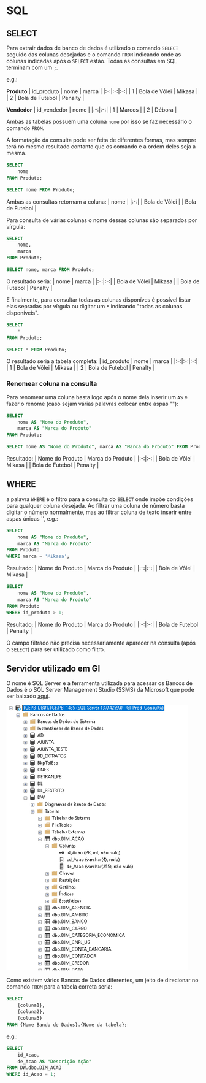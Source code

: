 # SQL
## SELECT
Para extrair dados de banco de dados é utilizado o comando `SELECT` seguido das colunas desejadas e o comando `FROM` indicando onde as colunas indicadas após o `SELECT` estão. Todas as consultas em SQL terminam com um `;`.

e.g.:

**Produto**
| id_produto | nome | marca |
|:-:|:-:|:-:|
| 1 | Bola de Vôlei | Mikasa | 
| 2 | Bola de Futebol | Penalty |


**Vendedor**
| id_vendedor | nome |
|:-:|:-:|
| 1 | Marcos |
| 2 | Débora |

Ambas as tabelas possuem uma coluna `nome` por isso se faz necessário o comando `FROM`.

A formatação da consulta pode ser feita de diferentes formas, mas sempre terá no mesmo resultado contanto que os comando e a ordem deles seja a mesma.
```sql
SELECT
    nome
FROM Produto;
```

```sql
SELECT nome FROM Produto;
```

Ambas as consultas retornam a coluna:
| nome |
|:-:|
| Bola de Vôlei |
| Bola de Futebol |

Para consulta de várias colunas o nome dessas colunas são separados por vírgula:
```sql
SELECT
    nome,
    marca
FROM Produto;
```

```sql
SELECT nome, marca FROM Produto;
```

O resultado seria:
| nome | marca |
|:-:|:-:|
| Bola de Vôlei | Mikasa | 
| Bola de Futebol | Penalty |


E finalmente, para consultar todas as colunas disponíves é possível listar elas sepradas por vírgula ou digitar um `*` indicando "todas as colunas disponíveis".
```sql
SELECT
    *
FROM Produto;
```

```sql
SELECT * FROM Produto;
```

O resultado seria a tabela completa:
| id_produto | nome | marca |
|:-:|:-:|:-:|
| 1 | Bola de Vôlei | Mikasa | 
| 2 | Bola de Futebol | Penalty |

### Renomear coluna na consulta
Para renomear uma coluna basta logo após o nome dela inserir um `AS` e fazer o renome (caso sejam várias palavras colocar entre aspas ""):
```sql
SELECT
    nome AS "Nome do Produto",
    marca AS "Marca do Produto"
FROM Produto;
```

```sql
SELECT nome AS "Nome do Produto", marca AS "Marca do Produto" FROM Produto;
```
Resultado:
| Nome do Produto | Marca do Produto |
|:-:|:-:|
| Bola de Vôlei | Mikasa | 
| Bola de Futebol | Penalty |

## WHERE
a palavra `WHERE` é o filtro para a consulta do `SELECT` onde impõe condições para qualquer coluna desejada. Ao filtrar uma coluna de número basta digitar o número normalmente, mas ao filtrar coluna de texto inserir entre aspas únicas '', e.g.:
```sql
SELECT
    nome AS "Nome do Produto",
    marca AS "Marca do Produto"
FROM Produto
WHERE marca = 'Mikasa';
```
Resultado:
| Nome do Produto | Marca do Produto |
|:-:|:-:|
| Bola de Vôlei | Mikasa |

```sql
SELECT
    nome AS "Nome do Produto",
    marca AS "Marca do Produto"
FROM Produto
WHERE id_produto > 1;
```
Resultado:
| Nome do Produto | Marca do Produto |
|:-:|:-:|
| Bola de Futebol | Penalty |

O campo filtrado não precisa necessariamente aparecer na consulta (após o `SELECT`) para ser utilizado como filtro.

## Servidor utilizado em GI
O nome é SQL Server e a ferramenta utilizada para acessar os Bancos de Dados é o SQL Server Management Studio (SSMS) da Microsoft que pode ser baixado [aqui](https://learn.microsoft.com/pt-br/sql/ssms/download-sql-server-management-studio-ssms?view=sql-server-ver16).

![print Bancos de Dados GI](print_bancos_de_dados_gi.png)

Como existem vários Bancos de Dados diferentes, um jeito de direcionar no comando `FROM` para a tabela correta seria:
```sql
SELECT
    {coluna1},
    {coluna2},
    {coluna3}
FROM {Nome Bando de Dados}.{Nome da tabela};
```

e.g.:
```sql
SELECT
    id_Acao,
    de_Acao AS "Descrição Ação"
FROM DW.dbo.DIM_ACAO
WHERE id_Acao = 1;
```